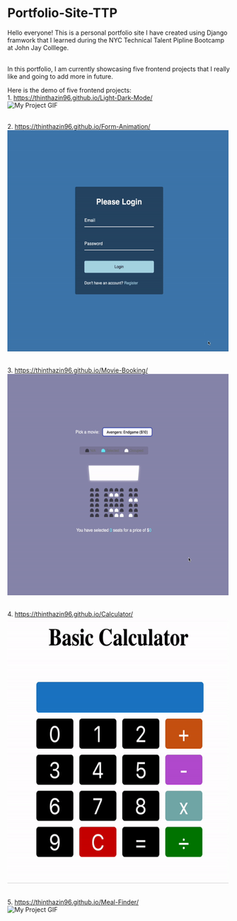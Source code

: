# Portfolio-Site-TTP

Hello everyone! This is a personal portfolio site I have created using Django framwork that I learned during the NYC Technical Talent Pipline Bootcamp at John Jay Colllege. 

 <br /> In this portfolio, I am currently showcasing five frontend projects that I really like and going to add more in future.

Here is the demo of five frontend projects:
 <br /> 1. https://thinthazin96.github.io/Light-Dark-Mode/
  <br /><img src="./light-dark.gif" alt="My Project GIF" width="700" height="500">

 <br /> 2. https://thinthazin96.github.io/Form-Animation/
 <br /> <img src="./Animation-form.gif" alt="My Project GIF" width="500" height="500">

 <br /> 3. https://thinthazin96.github.io/Movie-Booking/
  <br /><img src="./moviebooking.gif" alt="My Project GIF" width="500" height="500">
  
 <br /> 4. https://thinthazin96.github.io/Calculator/
 <br /><img src="./basic-calculator.gif" alt="My Project GIF" width="500" height="600">
 
 <br /> 5. https://thinthazin96.github.io/Meal-Finder/
 <br /><img src="./myScreen.gif" alt="My Project GIF" width="500" height="600">


